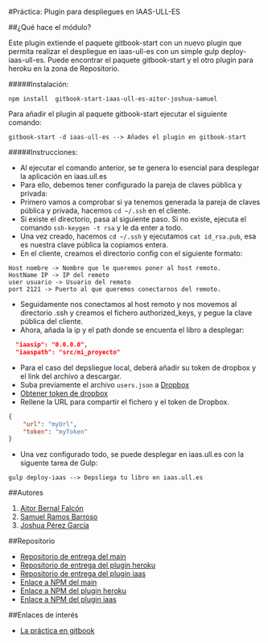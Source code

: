 #Práctica: Plugin para despliegues en IAAS-ULL-ES

##¿Qué hace el módulo?

Este plugin extiende el paquete gitbook-start con un nuevo plugin que permita realizar el despliegue en iaas-ull-es con un simple gulp deploy-iaas-ull-es. Puede encontrar el paquete gitbook-start y el otro plugin para heroku en la zona de Repositorio.

#####Instalación:

```shell
npm install  gitbook-start-iaas-ull-es-aitor-joshua-samuel
```

Para añadir el plugin al paquete  gitbook-start ejecutar el siguiente comando:

```shell
gitbook-start -d iaas-ull-es --> Añades el plugin en gitbook-start
```

#####Instrucciones:

* Al ejecutar el comando anterior, se te genera lo esencial para desplegar la aplicación en iaas.ull.es
* Para ello, debemos tener configurado la pareja de claves pública y privada:
* Primero vamos a comprobar si ya tenemos generada la pareja de claves pública y privada, hacemos ```cd ~/.ssh``` en el cliente.
* Si existe el directorio, pasa al siguiente paso. Si no existe, ejecuta el comando ```ssh-keygen -t rsa``` y le da enter a todo.
* Una vez creado, hacemos ```cd ~/.ssh``` y ejecutamos ```cat id_rsa.pub```, esa es nuestra clave pública la copiamos entera.
* En el cliente, creamos el directorio config con el siguiente formato:

```shell
Host nombre -> Nombre que le queremos poner al host remoto.
HostName IP -> IP del remoto
user usuario -> Usuario del remoto
port 2121 -> Puerto al que queremos conectarnos del remoto.
```

* Seguidamente nos conectamos al host remoto y nos movemos al directorio .ssh y creamos el fichero authorized_keys, y pegue la clave pública del cliente.
* Ahora, añada la ip y el path donde se encuenta el libro a desplegar:

```json
  "iaasip": "0.0.0.0",
  "iaaspath": "src/mi_proyecto"
```

* Para el caso del depsliegue local, deberá añadir su token de dropbox y el link del archivo a descargar.
* Suba previamente el archivo ```users.json``` a [Dropbox](https://dropbox.com)
* [Obtener token de dropbox](https://dropbox.github.io/dropbox-api-v2-explorer/#auth_token/revoke)
* Rellene la URL para compartir el fichero y el token de Dropbox.

```json
{
    "url": "myUrl",
    "token": "myToken"
}
```

* Una vez configurado todo, se puede desplegar en iaas.ull.es con la siguente tarea de Gulp:

```shell
gulp deploy-iaas --> Depsliega tu libro en iaas.ull.es
```

##Autores

1. [Aitor Bernal Falcón](http://chinegua.github.io/)
2. [Samuel Ramos Barroso](http://losnen.github.io/)
3. [Joshua Pérez García](http://joshuape.github.io/)


##Repositorio

* [Repositorio de entrega del main](https://github.com/ULL-ESIT-SYTW-1617/practica-plugins-heroku-aitor-joshua-samuel)
* [Repositorio de entrega del plugin heroku](https://github.com/ULL-ESIT-SYTW-1617/gitbook-start-heroku-aitor-joshua-samuel)
* [Repositorio de entrega del plugin iaas](https://github.com/ULL-ESIT-SYTW-1617/gitbook-start-iaas-ull-es-aitor-joshua-samuel)
* [Enlace a NPM del main](https://www.npmjs.com/package/gitbook-start-aitor-joshua-samuel)
* [Enlace a NPM del plugin heroku](https://www.npmjs.com/package/gitbook-start-heroku-aitor-joshua-samuel)
* [Enlace a NPM del plugin iaas](https://www.npmjs.com/package/gitbook-start-iaas-ull-es-aitor-joshua-samuel)


##Enlaces de interés
* [La práctica en gitbook](https://casianorodriguezleon.gitbooks.io/ull-esit-1617/content/practicas/practicaplugin.html)
